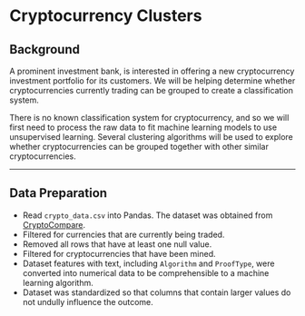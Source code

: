 # Cryptocurrency Clusters

## Background
A prominent investment bank, is interested in offering a new cryptocurrency investment portfolio for its customers. We will be helping determine whether cryptocurrencies currently trading can be grouped to create a classification system.

There is no known classification system for cryptocurrency, and so we will first need to process the raw data to fit machine learning models to use unsupervised learning. Several clustering algorithms will be used to explore whether cryptocurrencies can be grouped together with other similar cryptocurrencies.

<hr>

## Data Preparation
* Read `crypto_data.csv` into Pandas. The dataset was obtained from [CryptoCompare](https://min-api.cryptocompare.com/data/all/coinlist).
* Filtered for currencies that are currently being traded.
* Removed all rows that have at least one null value.
* Filtered for cryptocurrencies that have been mined.
* Dataset features with text, including `Algorithm` and `ProofType`, were converted into numerical data to be comprehensible to a machine learning algorithm.
* Dataset was standardized so that columns that contain larger values do not undully influence the outcome.